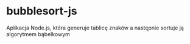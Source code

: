 # bubblesort-js 
Aplikacja Node.js, która generuje tablicę znaków a następnie sortuje ją algorytmem bąbelkowym